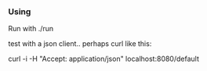 ### Using

Run with ./run

test with a json client.. perhaps curl like this:

curl -i -H "Accept: application/json" localhost:8080/default